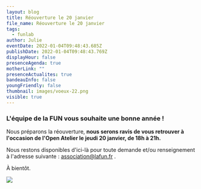 ```yaml
---
layout: blog
title: Réouverture le 20 janvier
file_name: Réouverture le 20 janvier
tags:
  - funlab
author: Julie
eventDate: 2022-01-04T09:48:43.685Z
publishDate: 2022-01-04T09:48:43.769Z
displayHour: false
presenceAgenda: true
motherLink: ""
presenceActualites: true
bandeauInfo: false
youngFriendly: false
thumbnail: images/voeux-22.png
visible: true
---
```

### L'équipe de la FUN vous souhaite une bonne année !

Nous préparons la réouverture, **nous serons ravis de vous retrouver à l'occasion de l'Open Atelier le jeudi 20 janvier, de 18h à 21h.**

Nous restons disponibles d'ici-là pour toute demande et/ou renseignement à l'adresse suivante : association@lafun.fr .

À bientôt.

![](images/voeux-22.png)